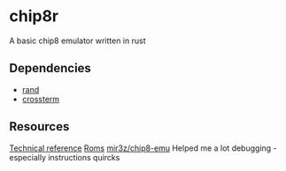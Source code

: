 # chip8r

A basic chip8 emulator written in rust

Dependencies
--
- [rand](https://crates.io/crates/rand)
- [crossterm](https://crates.io/crates/crossterm)


Resources
--
[Technical reference](http://devernay.free.fr/hacks/chip8/C8TECH10.HTM)
[Roms](https://github.com/dmatlack/chip8/tree/master/roms)
[mir3z/chip8-emu](https://github.com/mir3z/chip8-emu) Helped me a lot debugging - especially instructions quircks
